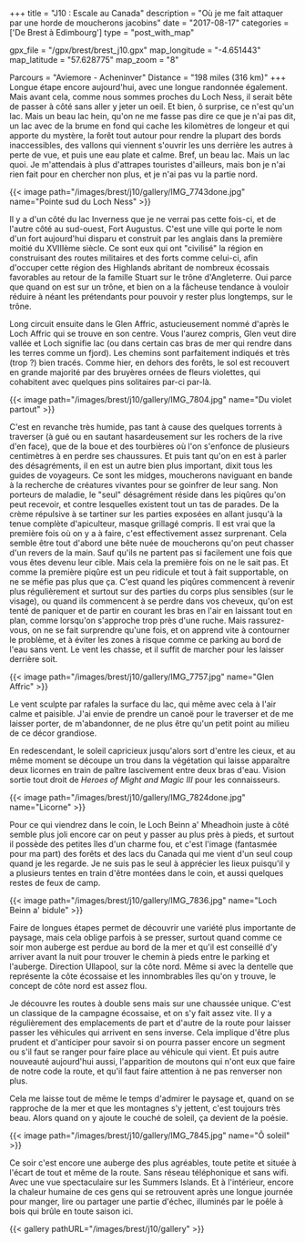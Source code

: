 +++
title = "J10 : Escale au Canada"
description = "Où je me fait attaquer par une horde de moucherons jacobins"
date = "2017-08-17"
categories = ['De Brest à Edimbourg']
type = "post_with_map"

gpx_file = "/gpx/brest/brest_j10.gpx"
map_longitude = "-4.651443"
map_latitude = "57.628775"
map_zoom = "8"

Parcours = "Aviemore - Acheninver"
Distance = "198 miles (316 km)"
+++
Longue étape encore aujourd'hui, avec une longue randonnée également. Mais avant cela, comme nous sommes proches du Loch Ness, il serait bête de passer à côté sans aller y jeter un oeil.
Et bien, ô surprise, ce n'est qu'un lac. Mais un beau lac hein, qu'on ne me fasse pas dire ce que je n'ai pas dit, un lac avec de la brume en fond qui cache les kilomètres de longeur et qui apporte du mystère, la forêt tout autour pour rendre la plupart des bords inaccessibles, des vallons qui viennent s'ouvrir les uns derrière les autres à perte de vue, et puis une eau plate et calme. Bref, un beau lac. Mais un lac quoi. Je m'attendais à plus d'attrapes touristes d'ailleurs, mais bon je n'ai rien fait pour en chercher non plus, et je n'ai pas vu la partie nord.

{{< image path="/images/brest/j10/gallery/IMG_7743done.jpg" name="Pointe sud du Loch Ness" >}}

Il y a d'un côté du lac Inverness que je ne verrai pas cette fois-ci, et de l'autre côté au sud-ouest, Fort Augustus. C'est une ville qui porte le nom d'un fort aujourd'hui disparu et construit par les anglais dans la première moitié du XVIIIème siècle. Ce sont eux qui ont "civilisé" la région en construisant des routes militaires et des forts comme celui-ci, afin d'occuper cette région des Highlands abritant de nombreux écossais favorables au retour de la famille Stuart sur le trône d'Angleterre. Oui parce que quand on est sur un trône, et bien on a la fâcheuse tendance à vouloir réduire à néant les prétendants pour pouvoir y rester plus longtemps, sur le trône.

Long circuit ensuite dans le Glen Affric, astucieusement nommé d'après le Loch Affric qui se trouve en son centre. Vous l'aurez compris, Glen veut dire vallée et Loch signifie lac (ou dans certain cas bras de mer qui rendre dans les terres comme un fjord). Les chemins sont parfaitement indiqués et très (trop ?) bien tracés.
Comme hier, en dehors des forêts, le sol est recouvert en grande majorité par des bruyères ornées de fleurs violettes, qui cohabitent avec quelques pins solitaires par-ci par-là.


{{< image path="/images/brest/j10/gallery/IMG_7804.jpg" name="Du violet partout" >}}

C'est en revanche très humide, pas tant à cause des quelques torrents à traverser (à gué ou en sautant hasardeusement sur les rochers de la rive d'en face), que de la boue et des tourbières où l'on s'enfonce de plusieurs centimètres à en perdre ses chaussures.
Et puis tant qu'on en est à parler des désagréments, il en est un autre bien plus important, dixit tous les guides de voyageurs. Ce sont les midges, moucherons naviguant en bande à la recherche de créatures vivantes pour se goinfrer de leur sang. Non porteurs de maladie, le "seul" désagrément réside dans les piqûres qu'on peut recevoir, et contre lesquelles existent tout un tas de parades. De la crème répulsive à se tartiner sur les parties exposées en allant jusqu'à la tenue complète d'apiculteur, masque grillagé compris. Il est vrai que la première fois où on y a à faire, c'est effectivement assez surprenant. Cela semble être tout d'abord une bête nuée de moucherons qu'on peut chasser d'un revers de la main. Sauf qu'ils ne partent pas si facilement une fois que vous êtes devenu leur cible. Mais cela la première fois on ne le sait pas. Et comme la première piqûre est un peu ridicule et tout à fait supportable, on ne se méfie pas plus que ça. C'est quand les piqûres commencent à revenir plus régulièrement et surtout sur des parties du corps plus sensibles (sur le visage), ou quand ils commencent à se perdre dans vos cheveux, qu'on est tenté de paniquer et de partir en courant les bras en l'air en laissant tout en plan, comme lorsqu'on s'approche trop près d'une ruche. Mais rassurez-vous, on ne se fait surprendre qu'une fois, et on apprend vite à contourner le problème, et à éviter les zones à risque comme ce parking au bord de l'eau sans vent. Le vent les chasse, et il suffit de marcher pour les laisser derrière soit.

{{< image path="/images/brest/j10/gallery/IMG_7757.jpg" name="Glen Affric" >}}


Le vent sculpte par rafales la surface du lac, qui même avec cela à l'air calme et paisible. J'ai envie de prendre un canoë pour le traverser et de me laisser porter, de m'abandonner, de ne plus être qu'un petit point au milieu de ce décor grandiose.

En redescendant, le soleil capricieux jusqu'alors sort d'entre les cieux, et au même moment se découpe un trou dans la végétation qui laisse apparaître deux licornes en train de paître lascivement entre deux bras d'eau. Vision sortie tout droit de *Heroes of Might and Magic III* pour les connaisseurs.

{{< image path="/images/brest/j10/gallery/IMG_7824done.jpg" name="Licorne" >}}

Pour ce qui viendrez dans le coin, le Loch Beinn a' Mheadhoin juste à côté semble plus joli encore car on peut y passer au plus près à pieds, et surtout il possède des petites îles d'un charme fou, et c'est l'image (fantasmée pour ma part) des forêts et des lacs du Canada qui me vient d'un seul coup quand je les regarde. Je ne suis pas le seul à apprécier les lieux puisqu'il y a plusieurs tentes en train d'être montées dans le coin, et aussi quelques restes de feux de camp.

{{< image path="/images/brest/j10/gallery/IMG_7836.jpg" name="Loch Beinn a' bidule" >}}

Faire de longues étapes permet de découvrir une variété plus importante de paysage, mais cela oblige parfois à se presser, surtout quand comme ce soir mon auberge est perdue au bord de la mer et qu'il est conseillé d'y arriver avant la nuit pour trouver le chemin à pieds entre le parking et l'auberge. Direction Ullapool, sur la côte nord. Même si avec la dentelle que représente la côte écossaise et les innombrables îles qu'on y trouve, le concept de côte nord est assez flou.

Je découvre les routes à double sens mais sur une chaussée unique. C'est un classique de la campagne écossaise, et on s'y fait assez vite. Il y a régulièrement des emplacements de part et d'autre de la route pour laisser passer les véhicules qui arrivent en sens inverse. Cela implique d'être plus prudent et d'anticiper pour savoir si on pourra passer encore un segment ou s'il faut se ranger pour faire place au véhicule qui vient. Et puis autre nouveauté aujourd'hui aussi, l'apparition de moutons qui n'ont eux que faire de notre code la route, et qu'il faut faire attention à ne pas renverser non plus.

Cela me laisse tout de même le temps d'admirer le paysage et, quand on se rapproche de la mer et que les montagnes s'y jettent, c'est toujours très beau. Alors quand on y ajoute le couché de soleil, ça devient de la poésie.

{{< image path="/images/brest/j10/gallery/IMG_7845.jpg" name="Ô soleil" >}}

Ce soir c'est encore une auberge des plus agréables, toute petite et située à l'écart de tout et même de la route. Sans réseau téléphonique et sans wifi. Avec une vue spectaculaire sur les Summers Islands. Et à l'intérieur, encore la chaleur humaine de ces gens qui se retrouvent après une longue journée pour manger, lire ou partager une partie d'échec, illuminés par le poêle à bois qui brûle en toute saison ici.


{{< gallery pathURL="/images/brest/j10/gallery" >}}
